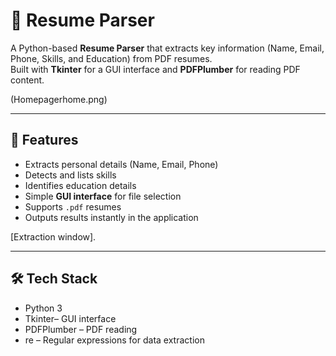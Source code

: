 # 📄 Resume Parser

A Python-based **Resume Parser** that extracts key information (Name, Email, Phone, Skills, and Education) from PDF resumes.  
Built with **Tkinter** for a GUI interface and **PDFPlumber** for reading PDF content.

(Homepagerhome.png)

---

## 🚀 Features
- Extracts personal details (Name, Email, Phone)
- Detects and lists skills
- Identifies education details
- Simple **GUI interface** for file selection
- Supports `.pdf` resumes
- Outputs results instantly in the application

[Extraction window].

---

## 🛠️ Tech Stack
- Python 3
- Tkinter– GUI interface
- PDFPlumber – PDF reading
- re – Regular expressions for data extraction
